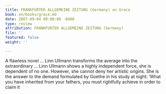 ```yaml
---
title: FRANKFURTER ALLGEMEINE ZEITUNG (Germany) on Grace
book: en/books/grace.md
date: 2007-09-04 00:00:00 -0400
type: review
attribution: FRANKFURTER ALLGEMEINE ZEITUNG (Germany)
file: ''
featured: false
weight: ''

---
```

A flawless novel … Linn Ullmann transforms the average into the extraordinary … Linn Ullmann shows a highly independent force, she is dependent of no one. However, she cannot deny her artistic origins. She is the answer to the demand formulated by Goethe in his study at night: ‘What you have inherited from your fathers, you must rightfully achieve in order to claim it